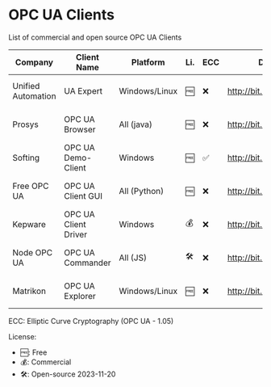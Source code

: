 # OPC UA Clients
List of commercial and open source OPC UA Clients

| Company            | Client Name          | Platform     | Li.| ECC |  Download link                  | Last version        |
|--------------------|----------------------|--------------|----|---- |---------------------------------|---------------------|
| Unified Automation | UA Expert            | Windows/Linux| 🆓 | ❌ | http://bit.ly/UaExpert          | 1.7.2  (2025-03-31) |
| Prosys             | OPC UA Browser       | All (java)   | 🆓 | ❌ | http://bit.ly/ProsysOpcUaClient | 5.0.0  (2023-11-06) |
| Softing            | OPC UA Demo-Client   | Windows      | 🆓 | ✅ | http://bit.ly/SoftingOpcUa      | 2.40.0 (2025-04-01) |
| Free OPC UA        | OPC UA Client GUI    | All (Python) | 🆓 | ❌ | http://bit.ly/FreeOpcUA         | 0.8.4  (2022-01-31) |
| Kepware            | OPC UA Client Driver | Windows      | 💰 | ❌ | http://bit.ly/KepwareOpcUa      | ???                 |
| Node OPC UA        | OPC UA Commander     | All (JS)     | 🛠️ | ❌ | http://bit.ly/NodeOpcUaClient   | 0.39.0 (2024-08-09) |
| Matrikon           | OPC UA Explorer      | Windows/Linux| 🆓 | ❌ | http://bit.ly/Matrikon          | 2.3.2  (2024-10-07) |

ECC: Elliptic Curve Cryptography (OPC UA - 1.05)

License:
- 🆓: Free
- 💰: Commercial
- 🛠️: Open-source
2023-11-20